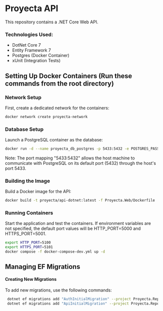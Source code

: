 # Proyecta API
This repository contains a .NET Core Web API.

### Technologies Used:
* DotNet Core 7
* Entity Framework 7
* Postgres (Docker Container)
* xUnit (Integration Tests)

## Setting Up Docker Containers (Run these commands from the root directory)
### Network Setup
First, create a dedicated network for the containers:
```sh
docker network create proyecta-network
```

### Database Setup
Launch a PostgreSQL container as the database:
```sh
docker run -d --name proyecta_db_postgres -p 5433:5432 -e POSTGRES_PASSWORD=mysecretpassword --network proyecta-network postgres
```
Note: The port mapping "5433:5432" allows the host machine to communicate with PostgreSQL on its default port (5432) through the host's port 5433.

### Building the Image
Build a Docker image for the API:
```sh
docker build -t proyecta/api-dotnet:latest -f Proyecta.Web/Dockerfile .
```

### Running Containers
Start the application and test the containers. If environment variables are not specified, the default port values will be HTTP_PORT=5000 and HTTPS_PORT=5001.
```sh
export HTTP_PORT=5100
export HTTPS_PORT=5101
docker compose -f docker-compose-dev.yml up -d
```

## Managing EF Migrations
#### Creating New Migrations
To add new migrations, use the following commands:
```sh
 dotnet ef migrations add "AuthInitialMigration" --project Proyecta.Repository.EntityFramework --startup-project Proyecta.Web --context AuthDbContext --output-dir Migrations/AuthDb
 dotnet ef migrations add "ApiInitialMigration" --project Proyecta.Repository.EntityFramework --startup-project Proyecta.Web --context ApiDbContext --output-dir Migrations/ApiDb
```